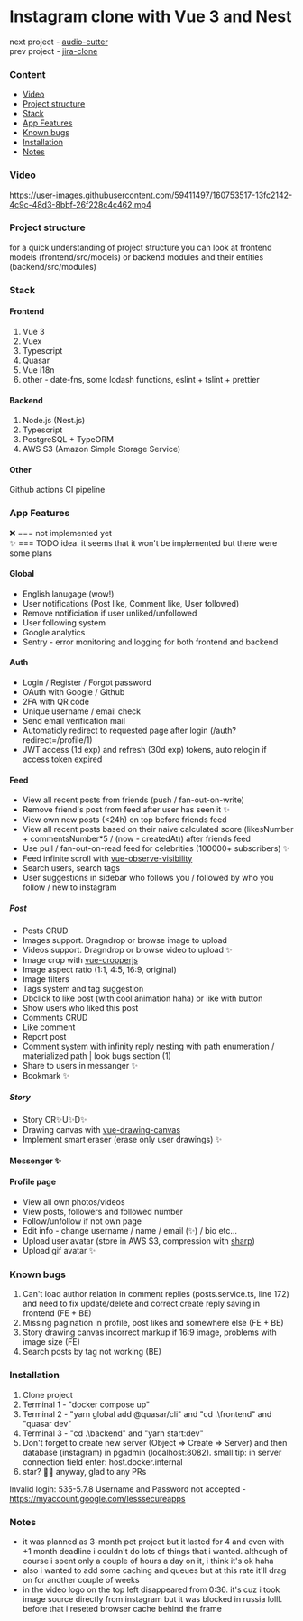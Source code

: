 # Instagram clone with Vue 3 and Nest

next project - [audio-cutter](https://github.com/Selithrarion/quasar-nest_audio-cutter)  
prev project - [jira-clone](https://github.com/Selithrarion/quasar-nest_jira-clone)

### Content
- [Video ](#video)
- [Project structure](#project-structure)
- [Stack](#stack)
- [App Features](#app-features)
- [Known bugs](#known-bugs)
- [Installation](#installation)
- [Notes](#notes)

### Video
https://user-images.githubusercontent.com/59411497/160753517-13fc2142-4c9c-48d3-8bbf-26f228c4c462.mp4

### Project structure
for a quick understanding of project structure you can look at frontend models (frontend/src/models) or backend modules and their entities (backend/src/modules)

### Stack
#### Frontend

1. Vue 3
2. Vuex
3. Typescript
4. Quasar
5. Vue i18n
6. other - date-fns, some lodash functions, eslint + tslint + prettier

#### Backend

1. Node.js (Nest.js)
2. Typescript
3. PostgreSQL + TypeORM
4. AWS S3 (Amazon Simple Storage Service)

#### Other

Github actions CI pipeline

### App Features

❌ === not implemented yet  
✨ === TODO idea. it seems that it won't be implemented but there were some plans


#### Global
- English lanugage (wow!)
- User notifications (Post like, Comment like, User followed)
- Remove notificiation if user unliked/unfollowed
- User following system
- Google analytics
- Sentry - error monitoring and logging for both frontend and backend

#### Auth
- Login / Register / Forgot password
- OAuth with Google / Github
- 2FA with QR code
- Unique username / email check
- Send email verification mail
- Automaticly redirect to requested page after login (/auth?redirect=/profile/1)
- JWT access (1d exp) and refresh (30d exp) tokens, auto relogin if access token expired 

#### Feed
- View all recent posts from friends (push / fan-out-on-write)
- Remove friend's post from feed after user has seen it ✨
- View own new posts (<24h) on top before friends feed
- View all recent posts based on their naive calculated score (likesNumber + commentsNumber*5 / (now - createdAt)) after friends feed
- Use pull / fan-out-on-read feed for celebrities (100000+ subscribers) ✨
- Feed infinite scroll with [vue-observe-visibility](https://github.com/Akryum/vue-observe-visibility)
- Search users, search tags
- User suggestions in sidebar who follows you / followed by who you follow / new to instagram
##### Post
- Posts CRUD
- Images support. Dragndrop or browse image to upload
- Videos support. Dragndrop or browse video to upload ✨
- Image crop with [vue-cropperjs](https://github.com/Agontuk/vue-cropperjs#readme)
- Image aspect ratio (1:1, 4:5, 16:9, original)
- Image filters
- Tags system and tag suggestion
- Dbclick to like post (with cool animation haha) or like with button
- Show users who liked this post
- Comments CRUD
- Like comment
- Report post
- Comment system with infinity reply nesting with path enumeration / materialized path | look bugs section (1)
- Share to users in messanger ✨
- Bookmark ✨
##### Story
- Story CR✨U✨D✨
- Drawing canvas with [vue-drawing-canvas](https://github.com/razztyfication/vue-drawing-canvas)
- Implement smart eraser (erase only user drawings) ✨

#### Messenger ✨

#### Profile page
- View all own photos/videos
- View posts, followers and followed number
- Follow/unfollow if not own page
- Edit info - change username / name / email (✨) / bio etc...
- Upload user avatar (store in AWS S3, compression with [sharp](https://github.com/lovell/sharp))
- Upload gif avatar ✨

### Known bugs
1. Can't load author relation in comment replies (posts.service.ts, line 172) and need to fix update/delete and correct create reply saving in frontend (FE + BE)
2. Missing pagination in profile, post likes and somewhere else (FE + BE)
3. Story drawing canvas incorrect markup if 16:9 image, problems with image size (FE)
4. Search posts by tag not working (BE)


### Installation  
1. Clone project  
2. Terminal 1 - "docker compose up"  
3. Terminal 2 - "yarn global add @quasar/cli" and "cd .\frontend\" and "quasar dev"  
4. Terminal 3 - "cd .\backend\" and "yarn start:dev" 
5. Don't forget to create new server (Object => Create => Server) and then database (instagram) in pgadmin (localhost:8082). small tip: in server connection field enter: host.docker.internal
6. star? 🤩😊 anyway, glad to any PRs  

Invalid login: 535-5.7.8 Username and Password not accepted - https://myaccount.google.com/lesssecureapps

### Notes
- it was planned as 3-month pet project but it lasted for 4 and even with +1 month deadline i couldn't do lots of things that i wanted. although of course i spent only a couple of hours a day on it, i think it's ok haha
- also i wanted to add some caching and queues but at this rate it'll drag on for another couple of weeks
- in the video logo on the top left disappeared from 0:36. it's cuz i took image source directly from instagram but it was blocked in russia lolll. before that i reseted browser cache behind the frame
